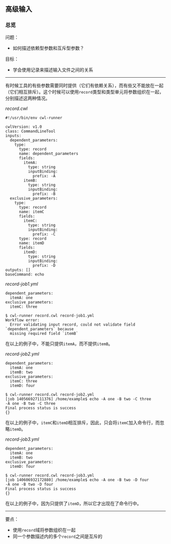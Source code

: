 ## 高级输入

### 总览

问题：

* 如何描述依赖型参数和互斥型参数？

目标：

* 学会使用记录来描述输入文件之间的关系

-----

有时候工具的有些参数需要同时提供（它们有依赖关系），而有些又不能放在一起（它们相互排斥）。这个时候可以使用`record`类型和类型单元将参数组织在一起，分别描述这两种情况。

*record.cwl*

~~~
#!/usr/bin/env cwl-runner

cwlVersion: v1.0
class: CommandLineTool
inputs:
  dependent_parameters:
    type:
      type: record
      name: dependent_parameters
      fields:
        itemA:
          type: string
          inputBinding:
            prefix: -A
        itemB:
          type: string
          inputBinding:
            prefix: -B
  exclusive_parameters:
    type:
      type: record
      name: itemC
      fields:
        itemC:
          type: string
          inputBinding:
            prefix: -C
      type: record
      name: itemD
      fields:
        itemD:
          type: string
          inputBinding:
            prefix: -D
outputs: []
baseCommand: echo

~~~

*record-job1.yml*

~~~
dependent_parameters:
  itemA: one
exclusive_parameters:
  itemC: three

~~~

~~~
$ cwl-runner record.cwl record-job1.yml
Workflow error:
  Error validating input record, could not validate field `dependent_parameters` because
  missing required field `itemB`
~~~

在以上的例子中，不能只提供`itemA`，而不提供`itemB`。

*record-job2.yml*

~~~
dependent_parameters:
  itemA: one
  itemB: two
exclusive_parameters:
  itemC: three
  itemD: four

~~~

~~~
$ cwl-runner record.cwl record-job2.yml
[job 140566927111376] /home/example$ echo -A one -B two -C three
-A one -B two -C three
Final process status is success
{}
~~~

在以上的例子中，`itemC`和`itemD`相互排斥，因此，只会将`itemC`加入命令行，而忽略`itemD`。

*record-job3.yml*

~~~
dependent_parameters:
  itemA: one
  itemB: two
exclusive_parameters:
  itemD: four

~~~

~~~
$ cwl-runner record.cwl record-job3.yml
[job 140606932172880] /home/example$ echo -A one -B two -D four
-A one -B two -D four
Final process status is success
{}
~~~

在以上的例子中，因为只提供了`itemD`，所以它才出现在了命令行中。

-----

要点：

* 使用`record`域将参数组织在一起
* 同一个参数描述内的多个`record`之间是互斥的
